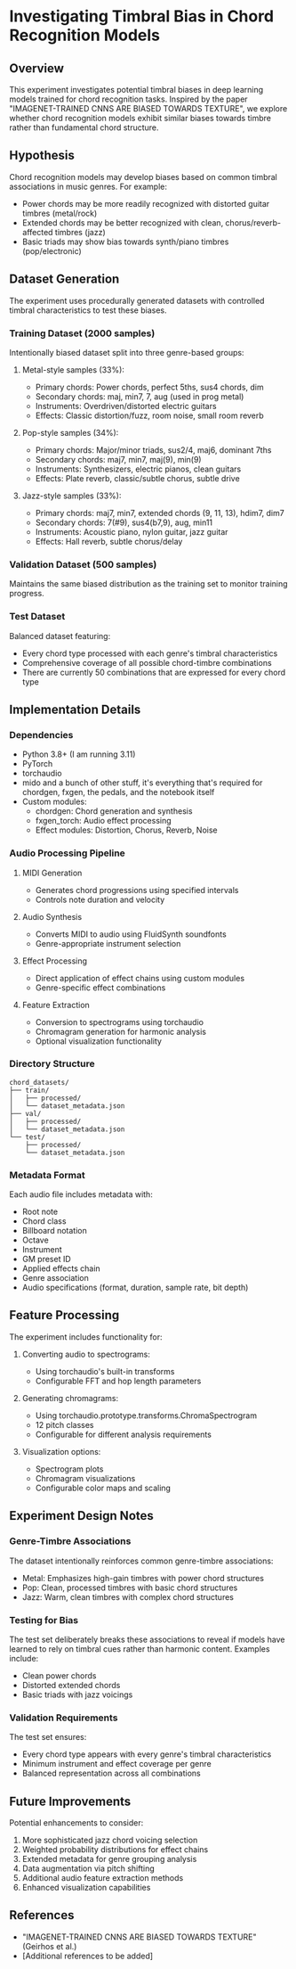 # Investigating Timbral Bias in Chord Recognition Models

## Overview
This experiment investigates potential timbral biases in deep learning models trained for chord recognition tasks. Inspired by the paper "IMAGENET-TRAINED CNNS ARE BIASED TOWARDS TEXTURE", we explore whether chord recognition models exhibit similar biases towards timbre rather than fundamental chord structure.

## Hypothesis
Chord recognition models may develop biases based on common timbral associations in music genres. For example:
- Power chords may be more readily recognized with distorted guitar timbres (metal/rock)
- Extended chords may be better recognized with clean, chorus/reverb-affected timbres (jazz)
- Basic triads may show bias towards synth/piano timbres (pop/electronic)

## Dataset Generation
The experiment uses procedurally generated datasets with controlled timbral characteristics to test these biases.

### Training Dataset (2000 samples)
Intentionally biased dataset split into three genre-based groups:
1. Metal-style samples (33%):
   - Primary chords: Power chords, perfect 5ths, sus4 chords, dim
   - Secondary chords: maj, min7, 7, aug (used in prog metal)
   - Instruments: Overdriven/distorted electric guitars
   - Effects: Classic distortion/fuzz, room noise, small room reverb

2. Pop-style samples (34%):
   - Primary chords: Major/minor triads, sus2/4, maj6, dominant 7ths
   - Secondary chords: maj7, min7, maj(9), min(9)
   - Instruments: Synthesizers, electric pianos, clean guitars
   - Effects: Plate reverb, classic/subtle chorus, subtle drive

3. Jazz-style samples (33%):
   - Primary chords: maj7, min7, extended chords (9, 11, 13), hdim7, dim7
   - Secondary chords: 7(#9), sus4(b7,9), aug, min11
   - Instruments: Acoustic piano, nylon guitar, jazz guitar
   - Effects: Hall reverb, subtle chorus/delay

### Validation Dataset (500 samples)
Maintains the same biased distribution as the training set to monitor training progress.

### Test Dataset
Balanced dataset featuring:
- Every chord type processed with each genre's timbral characteristics
- Comprehensive coverage of all possible chord-timbre combinations
- There are currently 50 combinations that are expressed for every chord type 

## Implementation Details

### Dependencies
- Python 3.8+ (I am running 3.11)
- PyTorch
- torchaudio
- mido and a bunch of other stuff, it's everything that's required for chordgen, fxgen, the pedals, and the notebook itself
- Custom modules:
  - chordgen: Chord generation and synthesis
  - fxgen_torch: Audio effect processing
  - Effect modules: Distortion, Chorus, Reverb, Noise

### Audio Processing Pipeline
1. MIDI Generation
   - Generates chord progressions using specified intervals
   - Controls note duration and velocity
   
2. Audio Synthesis
   - Converts MIDI to audio using FluidSynth soundfonts
   - Genre-appropriate instrument selection
   
3. Effect Processing
   - Direct application of effect chains using custom modules
   - Genre-specific effect combinations

4. Feature Extraction
   - Conversion to spectrograms using torchaudio
   - Chromagram generation for harmonic analysis
   - Optional visualization functionality

### Directory Structure
```
chord_datasets/
├── train/
│   ├── processed/
│   └── dataset_metadata.json
├── val/
│   ├── processed/
│   └── dataset_metadata.json
└── test/
    ├── processed/
    └── dataset_metadata.json
```

### Metadata Format
Each audio file includes metadata with:
- Root note
- Chord class
- Billboard notation
- Octave
- Instrument
- GM preset ID
- Applied effects chain
- Genre association
- Audio specifications (format, duration, sample rate, bit depth)

## Feature Processing
The experiment includes functionality for:
1. Converting audio to spectrograms:
   - Using torchaudio's built-in transforms
   - Configurable FFT and hop length parameters

2. Generating chromagrams:
   - Using torchaudio.prototype.transforms.ChromaSpectrogram
   - 12 pitch classes
   - Configurable for different analysis requirements

3. Visualization options:
   - Spectrogram plots
   - Chromagram visualizations
   - Configurable color maps and scaling

## Experiment Design Notes

### Genre-Timbre Associations
The dataset intentionally reinforces common genre-timbre associations:
- Metal: Emphasizes high-gain timbres with power chord structures
- Pop: Clean, processed timbres with basic chord structures
- Jazz: Warm, clean timbres with complex chord structures

### Testing for Bias
The test set deliberately breaks these associations to reveal if models have learned to rely on timbral cues rather than harmonic content. Examples include:
- Clean power chords
- Distorted extended chords
- Basic triads with jazz voicings

### Validation Requirements
The test set ensures:
- Every chord type appears with every genre's timbral characteristics
- Minimum instrument and effect coverage per genre
- Balanced representation across all combinations

## Future Improvements
Potential enhancements to consider:
1. More sophisticated jazz chord voicing selection
2. Weighted probability distributions for effect chains
3. Extended metadata for genre grouping analysis
4. Data augmentation via pitch shifting
5. Additional audio feature extraction methods
6. Enhanced visualization capabilities

## References
- "IMAGENET-TRAINED CNNS ARE BIASED TOWARDS TEXTURE" (Geirhos et al.)
- [Additional references to be added]